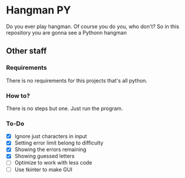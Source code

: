 # Hangman PY

Do you ever play hangman. Of course you do you, who don't? So in this repository you are gonna see a Pythonn hangman

## Other staff

### Requirements

There is no requirements for this projects that's all python.

### How to?

There is no steps but one. Just run the program.

### To-Do

- [x] Ignore just characters in input
- [x] Setting error limit belong to difficulty
- [x] Showing the errors remaining
- [x] Showing guessed letters
- [ ] Optimize to work with less code
- [ ] Use tkinter to make GUI
